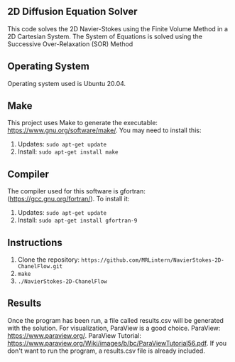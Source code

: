 ## 2D Diffusion Equation Solver
This code solves the 2D Navier-Stokes using the Finite Volume Method
in a 2D Cartesian System.
The System of Equations is solved using the Successive Over-Relaxation (SOR) Method

## Operating System
Operating system used is Ubuntu 20.04.

## Make
This project uses Make to generate the executable: https://www.gnu.org/software/make/.
You may need to install this: 
1. Updates: `sudo apt-get update`
2. Install: `sudo apt-get install make`


## Compiler
The compiler used for this software is gfortran: (https://gcc.gnu.org/fortran/).
To install it: 
1. Updates: `sudo apt-get update`
2. Install: `sudo apt-get install gfortran-9`

## Instructions
1. Clone the repository: `https://github.com/MRLintern/NavierStokes-2D-ChanelFlow.git`
2. `make`
3. `./NavierStokes-2D-ChanelFlow`

## Results
Once the program has been run, a file called results.csv will be generated
with the solution. For visualization, ParaView is a good choice. 
ParaView: https://www.paraview.org/.
ParaView Tutorial: https://www.paraview.org/Wiki/images/b/bc/ParaViewTutorial56.pdf.
If you don't want to run the program, a results.csv file is already included.